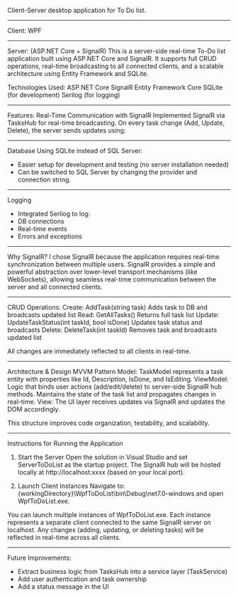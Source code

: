 Client-Server desktop application for To Do list.
*****************************************************
Client: WPF
*****************************************************
Server: (ASP.NET Core + SignalR)
This is a server-side real-time To-Do list application built using ASP.NET Core and SignalR. It supports full CRUD operations, real-time broadcasting to all connected clients, and a scalable architecture using Entity Framework and SQLite.

Technologies Used:
ASP.NET Core
SignalR
Entity Framework Core
SQLite (for development)
Serilog (for logging)
*****************************************************
Features:
Real-Time Communication with SignalR
Implemented SignalR via TasksHub for real-time broadcasting.
On every task change (Add, Update, Delete), the server sends updates using:
*****************************************************
Database
Using SQLite instead of SQL Server:
- Easier setup for development and testing (no server installation needed)
- Can be switched to SQL Server by changing the provider and connection string.
*****************************************************
Logging
- Integrated Serilog to log:
- DB connections
- Real-time events
- Errors and exceptions
*****************************************************
Why SignalR?
I chose SignalR because the application requires real-time synchronization between multiple users.
SignalR provides a simple and powerful abstraction over lower-level transport mechanisms (like WebSockets),
allowing seamless real-time communication between the server and all connected clients.
*****************************************************
CRUD Operations:
Create:   	AddTask(string task)	Adds task to DB and broadcasts updated list
Read:		    GetAllTasks()	Returns full task list
Update:	    UpdateTaskStatus(int taskId, bool isDone) 	Updates task status and broadcasts
Delete:	    DeleteTask(int taskId)	Removes task and broadcasts updated list

All changes are immediately reflected to all clients in real-time.
*****************************************************

Architecture & Design
MVVM Pattern
Model:     TaskModel represents a task entity with properties like Id, Description, IsDone, and IsEditing.
ViewModel: Logic that binds user actions (add/edit/delete) to server-side SignalR hub methods. Maintains the state of the task list and propagates changes in real-time.
View:      The UI layer receives updates via SignalR and updates the DOM accordingly.

This structure improves code organization, testability, and scalability.

*****************************************************
Instructions for Running the Application
  
1. Start the Server
Open the solution in Visual Studio and set ServerToDoList as the startup project.
The SignalR hub will be hosted locally at http://localhost:xxxx (based on your local port).

2. Launch Client Instances
Navigate to:
{workingDirectory}\WpfToDoList\bin\Debug\net7.0-windows
and open WpfToDoList.exe.

You can launch multiple instances of WpfToDoList.exe.
Each instance represents a separate client connected to the same SignalR server on localhost.
Any changes (adding, updating, or deleting tasks) will be reflected in real-time across all clients.


*****************************************************
Future Improvements:
- Extract business logic from TasksHub into a service layer (TaskService)
- Add user authentication and task ownership
- Add a status message in the UI
